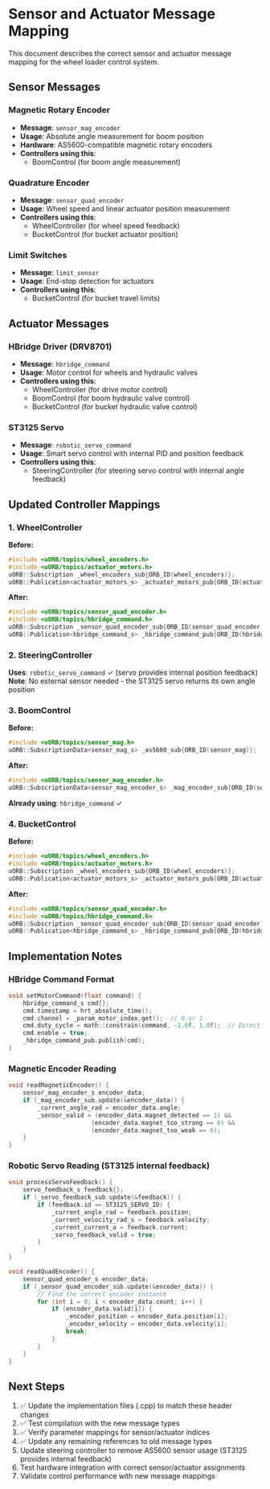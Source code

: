# Sensor and Actuator Message Mapping

This document describes the correct sensor and actuator message mapping for the wheel loader control system.

## Sensor Messages

### Magnetic Rotary Encoder
- **Message**: `sensor_mag_encoder`
- **Usage**: Absolute angle measurement for boom position
- **Hardware**: AS5600-compatible magnetic rotary encoders
- **Controllers using this**:
  - BoomControl (for boom angle measurement)

### Quadrature Encoder
- **Message**: `sensor_quad_encoder`
- **Usage**: Wheel speed and linear actuator position measurement
- **Controllers using this**:
  - WheelController (for wheel speed feedback)
  - BucketControl (for bucket actuator position)

### Limit Switches
- **Message**: `limit_sensor`
- **Usage**: End-stop detection for actuators
- **Controllers using this**:
  - BucketControl (for bucket travel limits)

## Actuator Messages

### HBridge Driver (DRV8701)
- **Message**: `hbridge_command`
- **Usage**: Motor control for wheels and hydraulic valves
- **Controllers using this**:
  - WheelController (for drive motor control)
  - BoomControl (for boom hydraulic valve control)
  - BucketControl (for bucket hydraulic valve control)

### ST3125 Servo
- **Message**: `robotic_servo_command`
- **Usage**: Smart servo control with internal PID and position feedback
- **Controllers using this**:
  - SteeringController (for steering servo control with internal angle feedback)

## Updated Controller Mappings

### 1. WheelController
**Before:**
```cpp
#include <uORB/topics/wheel_encoders.h>
#include <uORB/topics/actuator_motors.h>
uORB::Subscription _wheel_encoders_sub{ORB_ID(wheel_encoders)};
uORB::Publication<actuator_motors_s> _actuator_motors_pub{ORB_ID(actuator_motors)};
```

**After:**
```cpp
#include <uORB/topics/sensor_quad_encoder.h>
#include <uORB/topics/hbridge_command.h>
uORB::Subscription _sensor_quad_encoder_sub{ORB_ID(sensor_quad_encoder)};
uORB::Publication<hbridge_command_s> _hbridge_command_pub{ORB_ID(hbridge_command)};
```

### 2. SteeringController
**Uses**: `robotic_servo_command` ✓ (servo provides internal position feedback)
**Note**: No external sensor needed - the ST3125 servo returns its own angle position

### 3. BoomControl
**Before:**
```cpp
#include <uORB/topics/sensor_mag.h>
uORB::SubscriptionData<sensor_mag_s> _as5600_sub{ORB_ID(sensor_mag)};
```

**After:**
```cpp
#include <uORB/topics/sensor_mag_encoder.h>
uORB::SubscriptionData<sensor_mag_encoder_s> _mag_encoder_sub{ORB_ID(sensor_mag_encoder)};
```
**Already using**: `hbridge_command` ✓

### 4. BucketControl
**Before:**
```cpp
#include <uORB/topics/wheel_encoders.h>
#include <uORB/topics/actuator_motors.h>
uORB::Subscription _wheel_encoders_sub{ORB_ID(wheel_encoders)};
uORB::Publication<actuator_motors_s> _actuator_motors_pub{ORB_ID(actuator_motors)};
```

**After:**
```cpp
#include <uORB/topics/sensor_quad_encoder.h>
#include <uORB/topics/hbridge_command.h>
uORB::Subscription _sensor_quad_encoder_sub{ORB_ID(sensor_quad_encoder)};
uORB::Publication<hbridge_command_s> _hbridge_command_pub{ORB_ID(hbridge_command)};
```

## Implementation Notes

### HBridge Command Format
```cpp
void setMotorCommand(float command) {
    hbridge_command_s cmd{};
    cmd.timestamp = hrt_absolute_time();
    cmd.channel = _param_motor_index.get();  // 0 or 1
    cmd.duty_cycle = math::constrain(command, -1.0f, 1.0f);  // Direct duty cycle
    cmd.enable = true;
    _hbridge_command_pub.publish(cmd);
}
```

### Magnetic Encoder Reading
```cpp
void readMagneticEncoder() {
    sensor_mag_encoder_s encoder_data;
    if (_mag_encoder_sub.update(&encoder_data)) {
        _current_angle_rad = encoder_data.angle;
        _sensor_valid = (encoder_data.magnet_detected == 1) &&
                       (encoder_data.magnet_too_strong == 0) &&
                       (encoder_data.magnet_too_weak == 0);
    }
}
```

### Robotic Servo Reading (ST3125 internal feedback)
```cpp
void processServoFeedback() {
    servo_feedback_s feedback{};
    if (_servo_feedback_sub.update(&feedback)) {
        if (feedback.id == ST3125_SERVO_ID) {
            _current_angle_rad = feedback.position;
            _current_velocity_rad_s = feedback.velocity;
            _current_current_a = feedback.current;
            _servo_feedback_valid = true;
        }
    }
}
```
```cpp
void readQuadEncoder() {
    sensor_quad_encoder_s encoder_data;
    if (_sensor_quad_encoder_sub.update(&encoder_data)) {
        // Find the correct encoder instance
        for (int i = 0; i < encoder_data.count; i++) {
            if (encoder_data.valid[i]) {
                _encoder_position = encoder_data.position[i];
                _encoder_velocity = encoder_data.velocity[i];
                break;
            }
        }
    }
}
```

## Next Steps

1. ✅ Update the implementation files (.cpp) to match these header changes
2. ✅ Test compilation with the new message types
3. ✅ Verify parameter mappings for sensor/actuator indices
4. ✅ Update any remaining references to old message types
5. Update steering controller to remove AS5600 sensor usage (ST3125 provides internal feedback)
6. Test hardware integration with correct sensor/actuator assignments
7. Validate control performance with new message mappings
